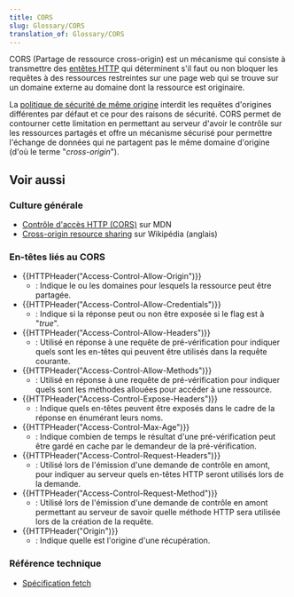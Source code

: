 ```yaml
---
title: CORS
slug: Glossary/CORS
translation_of: Glossary/CORS
---
```


CORS (Partage de ressource cross-origin) est un mécanisme qui consiste à transmettre des [entêtes HTTP](/fr/docs/HTTP/Headers) qui déterminent s'il faut ou non bloquer les requêtes à des ressources restreintes sur une page web qui se trouve sur un domaine externe au domaine dont la ressource est originaire.

La [politique de sécurité de même origine](/fr/docs/Web/JavaScript/Same_origin_policy_for_JavaScript) interdit les requêtes d'origines différentes par défaut et ce pour des raisons de sécurité.
CORS permet de contourner cette limitation en permettant au serveur d'avoir le contrôle sur les ressources partagés et offre un mécanisme sécurisé pour permettre l'échange de données qui ne partagent pas le même domaine d'origine (d'où le terme "_cross-origin_").

## Voir aussi

### Culture générale

- [Contrôle d'accès HTTP (CORS)](/fr/docs/HTTP/Access_control_CORS) sur MDN
- [Cross-origin resource sharing](https://en.wikipedia.org/wiki/Cross-origin_resource_sharing) sur Wikipédia (anglais)

### En-têtes liés au CORS

- {{HTTPHeader("Access-Control-Allow-Origin")}}
  - : Indique le ou les domaines pour lesquels la ressource peut être partagée.
- {{HTTPHeader("Access-Control-Allow-Credentials")}}
  - : Indique si la réponse peut ou non être exposée si le flag est à "_true_".
- {{HTTPHeader("Access-Control-Allow-Headers")}}
  - : Utilisé en réponse à une requête de pré-vérification pour indiquer quels sont les en-têtes qui peuvent être utilisés dans la requête courante.
- {{HTTPHeader("Access-Control-Allow-Methods")}}
  - : Utilisé en réponse à une requête de pré-vérification pour indiquer quels sont les méthodes allouées pour accéder à une ressource.
- {{HTTPHeader("Access-Control-Expose-Headers")}}
  - : Indique quels en-têtes peuvent être exposés dans le cadre de la réponse en énumérant leurs noms.
- {{HTTPHeader("Access-Control-Max-Age")}}
  - : Indique combien de temps le résultat d'une pré-vérification peut être gardé en cache par le demandeur de la pré-vérification.
- {{HTTPHeader("Access-Control-Request-Headers")}}
  - : Utilisé lors de l'émission d'une demande de contrôle en amont, pour indiquer au serveur quels en-têtes HTTP seront utilisés lors de la demande.
- {{HTTPHeader("Access-Control-Request-Method")}}
  - : Utilisé lors de l'émission d'une demande de contrôle en amont permettant au serveur de savoir quelle méthode HTTP sera utilisée lors de la création de la requête.
- {{HTTPHeader("Origin")}}
  - : Indique quelle est l'origine d'une récupération.

### Référence technique

- [Spécification fetch](https://fetch.spec.whatwg.org/#http-cors-protocol)

